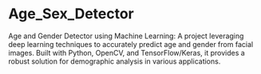# Age_Sex_Detector
Age and Gender Detector using Machine Learning: A project leveraging deep learning techniques to accurately predict age and gender from facial images. Built with Python, OpenCV, and TensorFlow/Keras, it provides a robust solution for demographic analysis in various applications.
